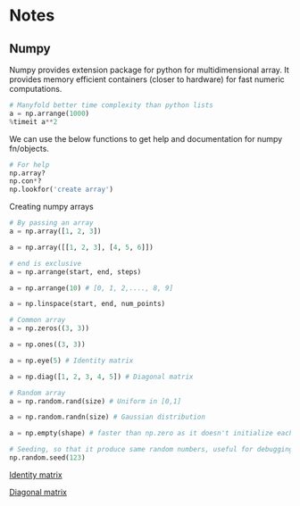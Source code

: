 # Notes

## Numpy
Numpy provides extension package for python for multidimensional array. It provides memory efficient containers (closer to hardware) for fast numeric computations.

```python
# Manyfold better time complexity than python lists
a = np.arrange(1000)
%timeit a**2
```
We can use the below functions to get help and documentation for numpy fn/objects.
```python
# For help
np.array?
np.con*?
np.lookfor('create array')
```

Creating numpy arrays
```python
# By passing an array
a = np.array([1, 2, 3])

a = np.array([[1, 2, 3], [4, 5, 6]])

# end is exclusive
a = np.arrange(start, end, steps)

a = np.arrange(10) # [0, 1, 2,...., 8, 9]

a = np.linspace(start, end, num_points)

# Common array
a = np.zeros((3, 3))

a = np.ones((3, 3))

a = np.eye(5) # Identity matrix

a = np.diag([1, 2, 3, 4, 5]) # Diagonal matrix

# Random array
a = np.random.rand(size) # Uniform in [0,1]

a = np.random.randn(size) # Gaussian distribution

a = np.empty(shape) # faster than np.zero as it doesn't initialize each values to zero, left for user.

# Seeding, so that it produce same random numbers, useful for debugging
np.random.seed(123)
```
[Identity matrix](https://en.wikipedia.org/wiki/Identity_matrix)

[Diagonal matrix](https://en.wikipedia.org/wiki/Diagonal_matrix)

